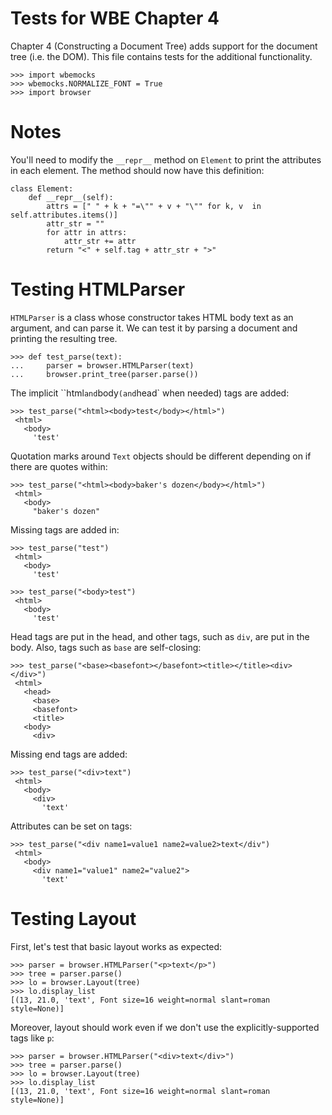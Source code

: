 Tests for WBE Chapter 4
=======================

Chapter 4 (Constructing a Document Tree) adds support for the document tree
(i.e. the DOM).  This file contains tests for the additional functionality.

    >>> import wbemocks
    >>> wbemocks.NORMALIZE_FONT = True
    >>> import browser

Notes
=====

You'll need to modify the `__repr__` method on `Element` to print the
attributes in each element. The method should now have this
definition:

```
class Element:
    def __repr__(self):
        attrs = [" " + k + "=\"" + v + "\"" for k, v  in self.attributes.items()]
        attr_str = ""
        for attr in attrs:
            attr_str += attr
        return "<" + self.tag + attr_str + ">"
```

Testing HTMLParser
==================

`HTMLParser` is a class whose constructor takes HTML body text as an argument, and
can parse it. We can test it by parsing a document and printing the
resulting tree.

    >>> def test_parse(text):
    ...     parser = browser.HTMLParser(text)
    ...     browser.print_tree(parser.parse())

The implicit ``html` and `body` (and `head` when needed) tags are added:

	>>> test_parse("<html><body>test</body></html>")
	 <html>
	   <body>
	     'test'

Quotation marks around `Text` objects should be different depending on if
there are quotes within:

	>>> test_parse("<html><body>baker's dozen</body></html>")
	 <html>
	   <body>
	     "baker's dozen"

Missing tags are added in:

	>>> test_parse("test")
	 <html>
	   <body>
	     'test'

	>>> test_parse("<body>test")
	 <html>
	   <body>
	     'test'

Head tags are put in the head, and other tags, such as `div`, are put
in the body. Also, tags such as `base` are self-closing:

	>>> test_parse("<base><basefont></basefont><title></title><div></div>")
	 <html>
	   <head>
	     <base>
	     <basefont>
	     <title>
 	   <body>
 	     <div>

Missing end tags are added:

	>>> test_parse("<div>text")
	 <html>
	   <body>
	     <div>
	       'text'

Attributes can be set on tags:

	>>> test_parse("<div name1=value1 name2=value2>text</div")
	 <html>
	   <body>
	     <div name1="value1" name2="value2">
	       'text'

Testing Layout
==============

First, let's test that basic layout works as expected:

	>>> parser = browser.HTMLParser("<p>text</p>")
	>>> tree = parser.parse()
    >>> lo = browser.Layout(tree)
    >>> lo.display_list
    [(13, 21.0, 'text', Font size=16 weight=normal slant=roman style=None)]

Moreover, layout should work even if we don't use the
explicitly-supported tags like `p`:

	>>> parser = browser.HTMLParser("<div>text</div>")
	>>> tree = parser.parse()
    >>> lo = browser.Layout(tree)
    >>> lo.display_list
    [(13, 21.0, 'text', Font size=16 weight=normal slant=roman style=None)]
